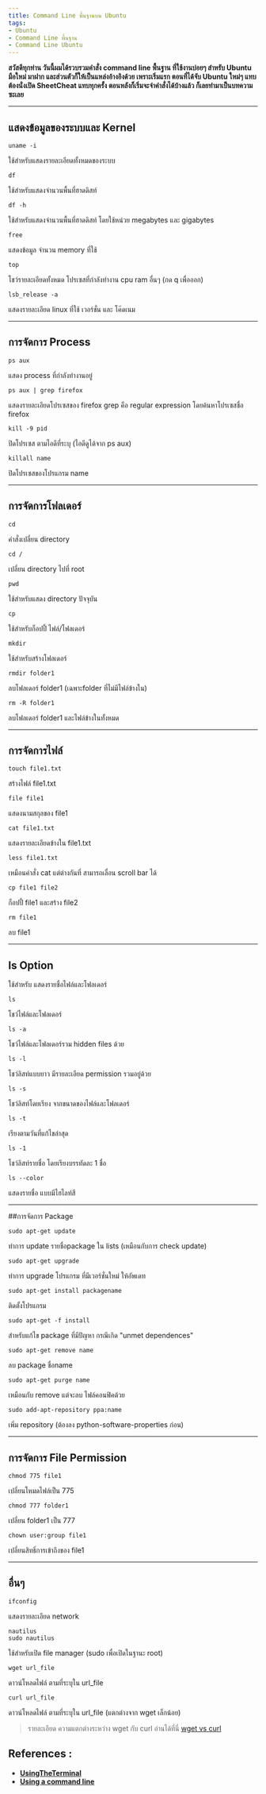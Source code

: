 ```yaml
---
title: Command Line พื้นฐานบน Ubuntu
tags:
- Ubuntu
- Command Line พื้นฐาน
- Command Line Ubuntu
---
```


**สวัสดีทุกท่าน วันนี้ผมได้รวบรวมคำสั่ง command line พื้นฐาน ที่ใช้งานบ่อยๆ สำหรับ Ubuntu มือใหม่ มาฝาก และส่วนตัวก็ให้เป็นแหล่งอ้างอิงด้วย เพราะเริ่มแรก ตอนที่ได้จับ Ubuntu ใหม่ๆ แทบต้องนั่งเปิด SheetCheat แทบทุกครั้ง ตอนหลังก็เริ่มจะจำคำสั่งได้บ้างแล้ว ก็เลยทำมาเป็นบทความซะเลย**


****


## แสดงข้อมูลของระบบและ Kernel

```
uname -i
```

ใช้สำหรับแสดงรายละเอียดทั้งหมดของระบบ


```
df
```

ใช้สำหรับแสดงจำนวนพื้นที่ฮาดดิสท์


```
df -h
```

ใช้สำหรับแสดงจำนวนพื้นที่ฮาดดิสท์ โดยใช้หน่วย megabytes และ gigabytes


```
free
```

แสดงข้อมูล จำนวน memory ที่ใช้


```
top
```

โชว์รายละเอียดทั้งหมด โปรเซสที่กำลังทำงาน cpu ram อื่นๆ (กด q เพื่อออก)


```
lsb_release -a
```

แสดงรายละเอียด linux ที่ใช้ เวอร์ชั่น และ โค๊ดเนม

---

## การจัดการ Process

```
ps aux
```

แสดง process ที่กำลังทำงานอยู่


```
ps aux | grep firefox
```

แสดงรายละเอียดโปรเซสของ firefox grep คือ regular expression โดยค้นหาโปรเซสชื่อ firefox


```
kill -9 pid
```

ปิดโปรเซส ตามไอดีที่ระบุ (ไอดีดูได้จาก ps aux)


```
killall name
```

ปิดโปรเซสของโปรแกรม name

---

## การจัดการโฟลเดอร์

```
cd
```

คำสั่งเปลี่ยน directory


```
cd /
```

เปลี่ยน directory ไปที่ root


```
pwd
```

ใช้สำหรับแสดง directory ปัจจุบัน


```
cp
```

ใช้สำหรับก็อปปี้ ไฟล์/โฟลเดอร์


```
mkdir
```

ใช้สำหรับสร้างโฟลเดอร์


```
rmdir folder1
```

ลบโฟลเดอร์ folder1 (เฉพาะfolder ที่ไม่มีไฟล์ข้างใน)


```
rm -R folder1
```

ลบโฟลเดอร์ folder1 และไฟล์ข้างในทั้งหมด

---

## การจัดการไฟล์

```
touch file1.txt
```

สร้างไฟล์ file1.txt


```
file file1
```

แสดงนามสกุลของ file1

```
cat file1.txt
```

แสดงรายละเอียดข้างใน file1.txt


```
less file1.txt
```

เหมือนคำสั่ง cat แต่ต่างกันที่ สามารถเลื่อน scroll bar ได้


```
cp file1 file2
```

ก็อปปี้ file1 และสร้าง file2

```
rm file1
```

ลบ file1

---

## ls Option


ใช้สำหรับ แสดงรายชื่อไฟล์และโฟลเดอร์

```
ls
```

โชว์ไฟล์และโฟลเดอร์


```
ls -a
```

โชว์ไฟล์และโฟลเดอร์รวม hidden files ด้วย


```
ls -l
```

โชว์ลิสท์แบบยาว มีรายละเอียด permission รวมอยู่ด้วย


```
ls -s
```

โชว์ลิสท์โดยเรียง จากขนาดของไฟล์และโฟลเดอร์


```
ls -t
```

เรียงตามวันที่แก้ไขล่าสุด


```
ls -1
```

โชว์ลิสท์รายชื่อ โดยเรียงบรรทัดละ 1 ชื่อ


```
ls --color
```

แสดงรายชื่อ แบบมีไฮไลท์สี

---

##การจัดการ Package

```
sudo apt-get update
```

ทำการ update รายชื่อpackage ใน lists (เหมือนกับการ check update)


```
sudo apt-get upgrade
```

ทำการ upgrade โปรแกรม ที่มีเวอร์ชั่นใหม่ ให้อัพเดท


```
sudo apt-get install packagename
```

ติดตั้งโปรแกรม


```
sudo apt-get -f install
```

สำหรับแก้ไข package ที่มีปัญหา กรณีเกิด "unmet dependences"


```
sudo apt-get remove name
```

ลบ package ชื่อname


```
sudo apt-get purge name
```

เหมือนกับ remove แต่จะลบ ไฟล์คอนฟิคด้วย


```
sudo add-apt-repository ppa:name
```

เพิ่ม repository (ต้องลง python-software-properties ก่อน)

---

## การจัดการ File Permission

```
chmod 775 file1
```

เปลี่ยนโหมดไฟล์เป็น 775


```
chmod 777 folder1
```

เปลี่ยน folder1 เป็น 777


```
chown user:group file1
```

เปลี่ยนสิทธิ์การเข้าถึงของ file1

---


## อื่นๆ

```
ifconfig
```

แสดงรายละเอียด network


```
nautilus 
sudo nautilus
```

ใช้สำหรับเปิด file manager (sudo เพื่อเปิดในฐานะ root)


```
wget url_file
```

ดาวน์โหลดไฟล์ ตามที่ระบุใน url_file


```
curl url_file
```

ดาวน์โหลดไฟล์ ตามที่ระบุใน url_file (แตกต่างจาก wget เล็กน้อย)

    
> รายละเอียด ความแตกต่างระหว่าง wget กับ curl อ่านได้ที่นี่
[wget vs curl](http://daniel.haxx.se/docs/curl-vs-wget.html)



## References :

- [**UsingTheTerminal**](https://help.ubuntu.com/community/UsingTheTerminal)
- [**Using a command line**](https://help.ubuntu.com/10.04/basic-commands/C/)
